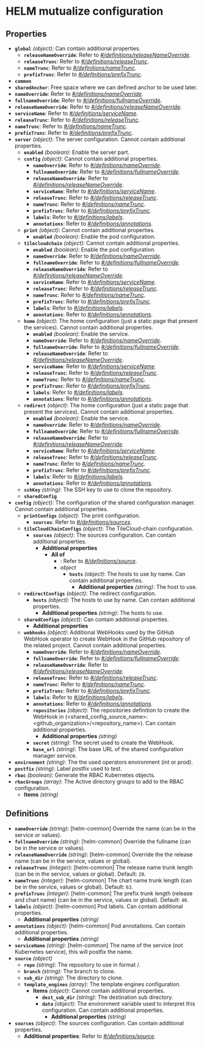 # HELM mutualize configuration

## Properties

- <a id="properties/global"></a>**`global`** _(object)_: Can contain additional properties.
  - <a id="properties/global/properties/releaseNameOverride"></a>**`releaseNameOverride`**: Refer to _[#/definitions/releaseNameOverride](#definitions/releaseNameOverride)_.
  - <a id="properties/global/properties/releaseTrunc"></a>**`releaseTrunc`**: Refer to _[#/definitions/releaseTrunc](#definitions/releaseTrunc)_.
  - <a id="properties/global/properties/nameTrunc"></a>**`nameTrunc`**: Refer to _[#/definitions/nameTrunc](#definitions/nameTrunc)_.
  - <a id="properties/global/properties/prefixTrunc"></a>**`prefixTrunc`**: Refer to _[#/definitions/prefixTrunc](#definitions/prefixTrunc)_.
- <a id="properties/common"></a>**`common`**
- <a id="properties/sharedAnchor"></a>**`sharedAnchor`**: Free space where we can defined anchor to be used later.
- <a id="properties/nameOverride"></a>**`nameOverride`**: Refer to _[#/definitions/nameOverride](#definitions/nameOverride)_.
- <a id="properties/fullnameOverride"></a>**`fullnameOverride`**: Refer to _[#/definitions/fullnameOverride](#definitions/fullnameOverride)_.
- <a id="properties/releaseNameOverride"></a>**`releaseNameOverride`**: Refer to _[#/definitions/releaseNameOverride](#definitions/releaseNameOverride)_.
- <a id="properties/serviceName"></a>**`serviceName`**: Refer to _[#/definitions/serviceName](#definitions/serviceName)_.
- <a id="properties/releaseTrunc"></a>**`releaseTrunc`**: Refer to _[#/definitions/releaseTrunc](#definitions/releaseTrunc)_.
- <a id="properties/nameTrunc"></a>**`nameTrunc`**: Refer to _[#/definitions/nameTrunc](#definitions/nameTrunc)_.
- <a id="properties/prefixTrunc"></a>**`prefixTrunc`**: Refer to _[#/definitions/prefixTrunc](#definitions/prefixTrunc)_.
- <a id="properties/server"></a>**`server`** _(object)_: The server configuration. Cannot contain additional properties.
  - <a id="properties/server/properties/enabled"></a>**`enabled`** _(boolean)_: Enable the server part.
  - <a id="properties/server/properties/config"></a>**`config`** _(object)_: Cannot contain additional properties.
    - <a id="properties/server/properties/config/properties/nameOverride"></a>**`nameOverride`**: Refer to _[#/definitions/nameOverride](#definitions/nameOverride)_.
    - <a id="properties/server/properties/config/properties/fullnameOverride"></a>**`fullnameOverride`**: Refer to _[#/definitions/fullnameOverride](#definitions/fullnameOverride)_.
    - <a id="properties/server/properties/config/properties/releaseNameOverride"></a>**`releaseNameOverride`**: Refer to _[#/definitions/releaseNameOverride](#definitions/releaseNameOverride)_.
    - <a id="properties/server/properties/config/properties/serviceName"></a>**`serviceName`**: Refer to _[#/definitions/serviceName](#definitions/serviceName)_.
    - <a id="properties/server/properties/config/properties/releaseTrunc"></a>**`releaseTrunc`**: Refer to _[#/definitions/releaseTrunc](#definitions/releaseTrunc)_.
    - <a id="properties/server/properties/config/properties/nameTrunc"></a>**`nameTrunc`**: Refer to _[#/definitions/nameTrunc](#definitions/nameTrunc)_.
    - <a id="properties/server/properties/config/properties/prefixTrunc"></a>**`prefixTrunc`**: Refer to _[#/definitions/prefixTrunc](#definitions/prefixTrunc)_.
    - <a id="properties/server/properties/config/properties/labels"></a>**`labels`**: Refer to _[#/definitions/labels](#definitions/labels)_.
    - <a id="properties/server/properties/config/properties/annotations"></a>**`annotations`**: Refer to _[#/definitions/annotations](#definitions/annotations)_.
  - <a id="properties/server/properties/print"></a>**`print`** _(object)_: Cannot contain additional properties.
    - <a id="properties/server/properties/print/properties/enabled"></a>**`enabled`** _(boolean)_: Enable the pod configuration.
  - <a id="properties/server/properties/tilecloudchain"></a>**`tilecloudchain`** _(object)_: Cannot contain additional properties.
    - <a id="properties/server/properties/tilecloudchain/properties/enabled"></a>**`enabled`** _(boolean)_: Enable the pod configuration.
    - <a id="properties/server/properties/tilecloudchain/properties/nameOverride"></a>**`nameOverride`**: Refer to _[#/definitions/nameOverride](#definitions/nameOverride)_.
    - <a id="properties/server/properties/tilecloudchain/properties/fullnameOverride"></a>**`fullnameOverride`**: Refer to _[#/definitions/fullnameOverride](#definitions/fullnameOverride)_.
    - <a id="properties/server/properties/tilecloudchain/properties/releaseNameOverride"></a>**`releaseNameOverride`**: Refer to _[#/definitions/releaseNameOverride](#definitions/releaseNameOverride)_.
    - <a id="properties/server/properties/tilecloudchain/properties/serviceName"></a>**`serviceName`**: Refer to _[#/definitions/serviceName](#definitions/serviceName)_.
    - <a id="properties/server/properties/tilecloudchain/properties/releaseTrunc"></a>**`releaseTrunc`**: Refer to _[#/definitions/releaseTrunc](#definitions/releaseTrunc)_.
    - <a id="properties/server/properties/tilecloudchain/properties/nameTrunc"></a>**`nameTrunc`**: Refer to _[#/definitions/nameTrunc](#definitions/nameTrunc)_.
    - <a id="properties/server/properties/tilecloudchain/properties/prefixTrunc"></a>**`prefixTrunc`**: Refer to _[#/definitions/prefixTrunc](#definitions/prefixTrunc)_.
    - <a id="properties/server/properties/tilecloudchain/properties/labels"></a>**`labels`**: Refer to _[#/definitions/labels](#definitions/labels)_.
    - <a id="properties/server/properties/tilecloudchain/properties/annotations"></a>**`annotations`**: Refer to _[#/definitions/annotations](#definitions/annotations)_.
  - <a id="properties/server/properties/home"></a>**`home`** _(object)_: The home configuration (just a static page that present the services). Cannot contain additional properties.
    - <a id="properties/server/properties/home/properties/enabled"></a>**`enabled`** _(boolean)_: Enable the service.
    - <a id="properties/server/properties/home/properties/nameOverride"></a>**`nameOverride`**: Refer to _[#/definitions/nameOverride](#definitions/nameOverride)_.
    - <a id="properties/server/properties/home/properties/fullnameOverride"></a>**`fullnameOverride`**: Refer to _[#/definitions/fullnameOverride](#definitions/fullnameOverride)_.
    - <a id="properties/server/properties/home/properties/releaseNameOverride"></a>**`releaseNameOverride`**: Refer to _[#/definitions/releaseNameOverride](#definitions/releaseNameOverride)_.
    - <a id="properties/server/properties/home/properties/serviceName"></a>**`serviceName`**: Refer to _[#/definitions/serviceName](#definitions/serviceName)_.
    - <a id="properties/server/properties/home/properties/releaseTrunc"></a>**`releaseTrunc`**: Refer to _[#/definitions/releaseTrunc](#definitions/releaseTrunc)_.
    - <a id="properties/server/properties/home/properties/nameTrunc"></a>**`nameTrunc`**: Refer to _[#/definitions/nameTrunc](#definitions/nameTrunc)_.
    - <a id="properties/server/properties/home/properties/prefixTrunc"></a>**`prefixTrunc`**: Refer to _[#/definitions/prefixTrunc](#definitions/prefixTrunc)_.
    - <a id="properties/server/properties/home/properties/labels"></a>**`labels`**: Refer to _[#/definitions/labels](#definitions/labels)_.
    - <a id="properties/server/properties/home/properties/annotations"></a>**`annotations`**: Refer to _[#/definitions/annotations](#definitions/annotations)_.
  - <a id="properties/server/properties/redirect"></a>**`redirect`** _(object)_: The home configuration (just a static page that present the services). Cannot contain additional properties.
    - <a id="properties/server/properties/redirect/properties/enabled"></a>**`enabled`** _(boolean)_: Enable the service.
    - <a id="properties/server/properties/redirect/properties/nameOverride"></a>**`nameOverride`**: Refer to _[#/definitions/nameOverride](#definitions/nameOverride)_.
    - <a id="properties/server/properties/redirect/properties/fullnameOverride"></a>**`fullnameOverride`**: Refer to _[#/definitions/fullnameOverride](#definitions/fullnameOverride)_.
    - <a id="properties/server/properties/redirect/properties/releaseNameOverride"></a>**`releaseNameOverride`**: Refer to _[#/definitions/releaseNameOverride](#definitions/releaseNameOverride)_.
    - <a id="properties/server/properties/redirect/properties/serviceName"></a>**`serviceName`**: Refer to _[#/definitions/serviceName](#definitions/serviceName)_.
    - <a id="properties/server/properties/redirect/properties/releaseTrunc"></a>**`releaseTrunc`**: Refer to _[#/definitions/releaseTrunc](#definitions/releaseTrunc)_.
    - <a id="properties/server/properties/redirect/properties/nameTrunc"></a>**`nameTrunc`**: Refer to _[#/definitions/nameTrunc](#definitions/nameTrunc)_.
    - <a id="properties/server/properties/redirect/properties/prefixTrunc"></a>**`prefixTrunc`**: Refer to _[#/definitions/prefixTrunc](#definitions/prefixTrunc)_.
    - <a id="properties/server/properties/redirect/properties/labels"></a>**`labels`**: Refer to _[#/definitions/labels](#definitions/labels)_.
    - <a id="properties/server/properties/redirect/properties/annotations"></a>**`annotations`**: Refer to _[#/definitions/annotations](#definitions/annotations)_.
  - <a id="properties/server/properties/sshKey"></a>**`sshKey`** _(string)_: The SSH key to use to clone the repository.
  - <a id="properties/server/properties/sharedConfig"></a>**`sharedConfig`**
- <a id="properties/config"></a>**`config`** _(object)_: The configuration of the shared configuration manager. Cannot contain additional properties.
  - <a id="properties/config/properties/printConfigs"></a>**`printConfigs`** _(object)_: The print configuration.
    - <a id="properties/config/properties/printConfigs/properties/sources"></a>**`sources`**: Refer to _[#/definitions/sources](#definitions/sources)_.
  - <a id="properties/config/properties/tileCloudChainConfigs"></a>**`tileCloudChainConfigs`** _(object)_: The TileCloud-chain configuration.
    - <a id="properties/config/properties/tileCloudChainConfigs/properties/sources"></a>**`sources`** _(object)_: The sources configuration. Can contain additional properties.
      - <a id="properties/config/properties/tileCloudChainConfigs/properties/sources/additionalProperties"></a>**Additional properties**
        - **All of**
          - <a id="properties/config/properties/tileCloudChainConfigs/properties/sources/additionalProperties/allOf/0"></a>: Refer to _[#/definitions/source](#definitions/source)_.
          - <a id="properties/config/properties/tileCloudChainConfigs/properties/sources/additionalProperties/allOf/1"></a>_object_
            - <a id="properties/config/properties/tileCloudChainConfigs/properties/sources/additionalProperties/allOf/1/properties/hosts"></a>**`hosts`** _(object)_: The hosts to use by name. Can contain additional properties.
              - <a id="properties/config/properties/tileCloudChainConfigs/properties/sources/additionalProperties/allOf/1/properties/hosts/additionalProperties"></a>**Additional properties** _(string)_: The host to use.
  - <a id="properties/config/properties/redirectConfigs"></a>**`redirectConfigs`** _(object)_: The redirect configuration.
    - <a id="properties/config/properties/redirectConfigs/properties/hosts"></a>**`hosts`** _(object)_: The hosts to use by name. Can contain additional properties.
      - <a id="properties/config/properties/redirectConfigs/properties/hosts/additionalProperties"></a>**Additional properties** _(string)_: The hosts to use.
  - <a id="properties/config/properties/sharedConfigs"></a>**`sharedConfigs`** _(object)_: Can contain additional properties.
    - <a id="properties/config/properties/sharedConfigs/additionalProperties"></a>**Additional properties**
  - <a id="properties/config/properties/webhooks"></a>**`webhooks`** _(object)_: Additional WebHooks used by the GitHub WebHook operator to create WebHook in the GitHub repository of the related project. Cannot contain additional properties.
    - <a id="properties/config/properties/webhooks/properties/nameOverride"></a>**`nameOverride`**: Refer to _[#/definitions/nameOverride](#definitions/nameOverride)_.
    - <a id="properties/config/properties/webhooks/properties/fullnameOverride"></a>**`fullnameOverride`**: Refer to _[#/definitions/fullnameOverride](#definitions/fullnameOverride)_.
    - <a id="properties/config/properties/webhooks/properties/releaseNameOverride"></a>**`releaseNameOverride`**: Refer to _[#/definitions/releaseNameOverride](#definitions/releaseNameOverride)_.
    - <a id="properties/config/properties/webhooks/properties/releaseTrunc"></a>**`releaseTrunc`**: Refer to _[#/definitions/releaseTrunc](#definitions/releaseTrunc)_.
    - <a id="properties/config/properties/webhooks/properties/nameTrunc"></a>**`nameTrunc`**: Refer to _[#/definitions/nameTrunc](#definitions/nameTrunc)_.
    - <a id="properties/config/properties/webhooks/properties/prefixTrunc"></a>**`prefixTrunc`**: Refer to _[#/definitions/prefixTrunc](#definitions/prefixTrunc)_.
    - <a id="properties/config/properties/webhooks/properties/labels"></a>**`labels`**: Refer to _[#/definitions/labels](#definitions/labels)_.
    - <a id="properties/config/properties/webhooks/properties/annotations"></a>**`annotations`**: Refer to _[#/definitions/annotations](#definitions/annotations)_.
    - <a id="properties/config/properties/webhooks/properties/repositories"></a>**`repositories`** _(object)_: The repositories definition to create the WebHook in (<shared_config_source_name>: <github_organization>/<repository_name>). Can contain additional properties.
      - <a id="properties/config/properties/webhooks/properties/repositories/additionalProperties"></a>**Additional properties** _(string)_
    - <a id="properties/config/properties/webhooks/properties/secret"></a>**`secret`** _(string)_: The secret used to create the WebHook.
    - <a id="properties/config/properties/webhooks/properties/base_url"></a>**`base_url`** _(string)_: The base URL of the shared configuration manager service.
- <a id="properties/environment"></a>**`environment`** _(string)_: The the used operators environment (int or prod).
- <a id="properties/postfix"></a>**`postfix`** _(string)_: Label postfix used to test.
- <a id="properties/rbac"></a>**`rbac`** _(boolean)_: Generate the RBAC Kubernetes objects.
- <a id="properties/rbacGroups"></a>**`rbacGroups`** _(array)_: The Active directory groups to add to the RBAC configuration.
  - <a id="properties/rbacGroups/items"></a>**Items** _(string)_

## Definitions

- <a id="definitions/nameOverride"></a>**`nameOverride`** _(string)_: [helm-common] Override the name (can be in the service or values).
- <a id="definitions/fullnameOverride"></a>**`fullnameOverride`** _(string)_: [helm-common] Override the fullname (can be in the service or values).
- <a id="definitions/releaseNameOverride"></a>**`releaseNameOverride`** _(string)_: [helm-common] Override the the release name (can be in the service, values or global).
- <a id="definitions/releaseTrunc"></a>**`releaseTrunc`** _(integer)_: [helm-common] The release name trunk length (can be in the service, values or global). Default: `20`.
- <a id="definitions/nameTrunc"></a>**`nameTrunc`** _(integer)_: [helm-common] The chart name trunk length (can be in the service, values or global). Default: `63`.
- <a id="definitions/prefixTrunc"></a>**`prefixTrunc`** _(integer)_: [helm-common] The prefix trunk length (release and chart name) (can be in the service, values or global). Default: `40`.
- <a id="definitions/labels"></a>**`labels`** _(object)_: [helm-common] Pod labels. Can contain additional properties.
  - <a id="definitions/labels/additionalProperties"></a>**Additional properties** _(string)_
- <a id="definitions/annotations"></a>**`annotations`** _(object)_: [helm-common] Pod annotations. Can contain additional properties.
  - <a id="definitions/annotations/additionalProperties"></a>**Additional properties** _(string)_
- <a id="definitions/serviceName"></a>**`serviceName`** _(string)_: [helm-common] The name of the service (not Kubernetes service), this will postfix the name.
- <a id="definitions/source"></a>**`source`** _(object)_
  - <a id="definitions/source/properties/repo"></a>**`repo`** _(string)_: The repository to use in format <org>/<repo>.
  - <a id="definitions/source/properties/branch"></a>**`branch`** _(string)_: The branch to clone.
  - <a id="definitions/source/properties/sub_dir"></a>**`sub_dir`** _(string)_: The directory to clone.
  - <a id="definitions/source/properties/template_engines"></a>**`template_engines`** _(array)_: The template engines configuration.
    - <a id="definitions/source/properties/template_engines/items"></a>**Items** _(object)_: Cannot contain additional properties.
      - <a id="definitions/source/properties/template_engines/items/properties/dest_sub_dir"></a>**`dest_sub_dir`** _(string)_: The destination sub directory.
      - <a id="definitions/source/properties/template_engines/items/properties/data"></a>**`data`** _(object)_: The environment variable used to interpret this configuration. Can contain additional properties.
        - <a id="definitions/source/properties/template_engines/items/properties/data/additionalProperties"></a>**Additional properties** _(string)_
- <a id="definitions/sources"></a>**`sources`** _(object)_: The sources configuration. Can contain additional properties.
  - <a id="definitions/sources/additionalProperties"></a>**Additional properties**: Refer to _[#/definitions/source](#definitions/source)_.

